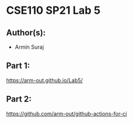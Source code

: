 # CSE110 SP21 Lab 5

## Author(s):
- Armin Suraj

## Part 1:

https://arm-out.github.io/Lab5/

## Part 2:

https://github.com/arm-out/github-actions-for-ci